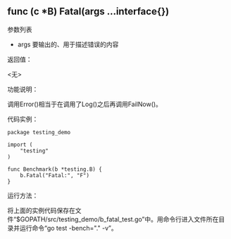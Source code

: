 ## func (c *B) Fatal(args ...interface{})

参数列表

- args 要输出的、用于描述错误的内容

返回值：

  <无>

功能说明：

调用Error()相当于在调用了Log()之后再调用FailNow()。

代码实例：

	package testing_demo

	import (
		"testing"
	)

	func Benchmark(b *testing.B) {
		b.Fatal("Fatal:", "F")
	}

运行方法：

将上面的实例代码保存在文件“$GOPATH/src/testing_demo/b_fatal_test.go”中。用命令行进入文件所在目录并运行命令“go test -bench="." -v”。
